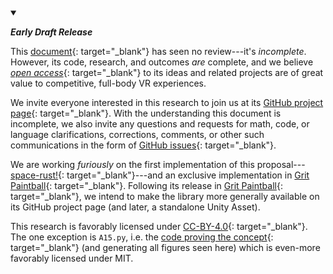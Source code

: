 <details markdown=block open>

<summary markdown=span>

**_Early Draft Release_**

</summary>

This [document](https://infima.space/A15.pdf){: target="_blank"} has seen no review---it's _incomplete_. However, its code, research, and outcomes _are_ complete, and we believe [_open
access_](https://github.com/infimalabs/space){: target="_blank"} to its ideas and related projects are of great value to competitive, full-body VR
experiences.

We invite everyone interested in this research to join us at its [GitHub project page](https://github.com/infimalabs/space){: target="_blank"}. With
the understanding this document is incomplete, we also invite any questions and requests for math, code, or language
clarifications, corrections, comments, or other such communications in the form of [GitHub
issues](https://github.com/infimalabs/space/issues){: target="_blank"}.

We are working _furiously_ on the first implementation of this
proposal---[space-rust!](https://github.com/infimalabs/space-rust){: target="_blank"}---and an exclusive implementation in [Grit
Paintball](https://store.steampowered.com/app/1323610/Grit_Paintball/){: target="_blank"}. Following its release in [Grit
Paintball](https://store.steampowered.com/app/1323610/Grit_Paintball/){: target="_blank"}, we intend to make the library more generally available on
its GitHub project page (and later, a standalone Unity Asset).

This research is favorably licensed under [CC-BY-4.0](https://github.com/infimalabs/space/blob/main/LICENSE){: target="_blank"}. The one exception
is `A15.py`, i.e. the [code proving the concept](https://github.com/infimalabs/space/blob/main/A15/A15.py){: target="_blank"} (and generating all
figures seen here) which is even-more favorably licensed under MIT.

</details>
